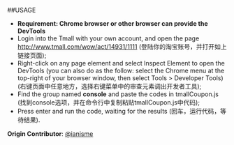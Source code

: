 ##USAGE

* **Requirement: Chrome browser or other browser can provide the DevTools**
* Login into the Tmall with your own account, and open the page <http://www.tmall.com/wow/act/14931/1111> (登陆你的淘宝账号，并打开如上链接页面);
* Right-click on any page element and select Inspect Element to open the DevTools (you can also do as the follow: select the Chrome menu at the top-right of your browser window, then select Tools > Developer Tools) (右键页面中任意地方，选择右键菜单中的审查元素调出开发者工具);
* Find the group named **console** and paste the codes in tmallCoupon.js (找到console选项，并在命令行中复制粘贴tmallCoupon.js中代码);
* Press enter and run the code, waiting for the results (回车，运行代码，等待结果).

**Origin Contributor**: [@ianisme](https://www.v2ex.com/member/ianisme)